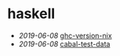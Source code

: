 # haskell

- *2019-06-08* [ghc-version-nix](./ghc-version-nix)
- *2019-06-08* [cabal-test-data](./cabal-test-data)
